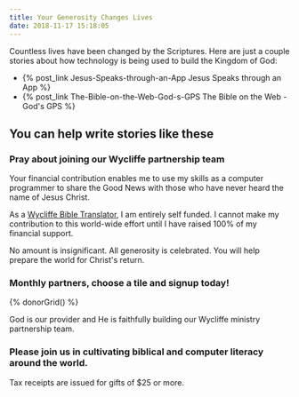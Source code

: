 ```yaml
---
title: Your Generosity Changes Lives 
date: 2018-11-17 15:18:05
---
```


Countless lives have been changed by the Scriptures. Here are just a couple
stories about how technology is being used to build the Kingdom of God:

- {% post_link Jesus-Speaks-through-an-App Jesus Speaks through an App %}
- {% post_link The-Bible-on-the-Web-God-s-GPS The Bible on the Web - God's GPS %}

## You can help write stories like these

### Pray about joining our Wycliffe partnership team

Your financial contribution enables me to use my skills as a computer
programmer to share the Good News with those who have never heard the name
of Jesus Christ.

As a [Wycliffe Bible Translator](https://www.wycliffe.ca/), I am entirely self
funded. I cannot make my contribution to this world-wide effort until I have
raised 100% of my financial support.

No amount is insignificant. All generosity is celebrated. You will help 
prepare the world for Christ's return. 

### Monthly partners, choose a tile and signup today!

{% donorGrid() %}

God is our provider and He is faithfully building our Wycliffe ministry
partnership team.

### Please join us in cultivating biblical and computer literacy around the world.

Tax receipts are issued for gifts of $25 or more.

